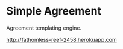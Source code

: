 Simple Agreement
================

Agreement templating engine.  

http://fathomless-reef-2458.herokuapp.com

